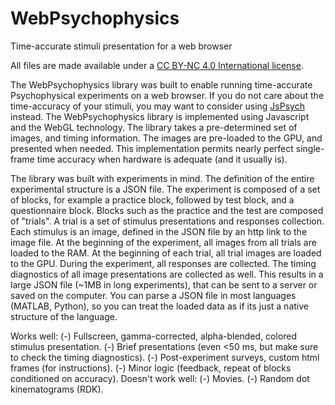 # WebPsychophysics
Time-accurate stimuli presentation for a web browser

All files are made available under a [CC BY-NC 4.0 International license](https://creativecommons.org/licenses/by-nc/4.0/).

The WebPsychophysics library was built to enable running time-accurate Psychophysical experiments on a web browser.
If you do not care about the time-accuracy of your stimuli, you may want to consider using [JsPsych](https://www.jspsych.org/) instead.
The WebPsychophysics library is implemented using Javascript and the WebGL technology. The library takes a pre-determined set of images, and timing information. The images are pre-loaded to the GPU, and presented when needed. This implementation permits nearly perfect single-frame time accuracy when hardware is adequate (and it usually is).

The library was built with experiments in mind.
The definition of the entire experimental structure is a JSON file.
The experiment is composed of a set of blocks, for example a practice block, followed by test block, and a questionnaire block.
Blocks such as the practice and the test are composed of "trials". A trial is a set of stimulus presentations and responses collection.
Each stimulus is an image, defined in the JSON file by an http link to the image file.
At the beginning of the experiment, all images from all trials are loaded to the RAM.
At the beginning of each trial, all trial images are loaded to the GPU.
During the experiment, all responses are collected. The timing diagnostics of all image presentations are collected as well. This results in a large JSON file (~1MB in long experiments), that can be sent to a server or saved on the computer.
You can parse a JSON file in most languages (MATLAB, Python), so you can treat the loaded data as if its just a native structure of the language.

Works well:
    (-) Fullscreen, gamma-corrected, alpha-blended, colored stimulus presentation.
    (-) Brief presentations (even <50 ms, but make sure to check the timing diagnostics).
    (-) Post-experiment surveys, custom html frames (for instructions).
    (-) Minor logic (feedback, repeat of blocks conditioned on accuracy).
Doesn't work well:
    (-) Movies.
    (-) Random dot kinematograms (RDK).
    
